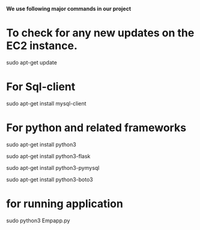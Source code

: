 **We use following major commands in our project**

# To check for any new updates on the EC2 instance.

sudo apt-get update

# For Sql-client
sudo apt-get install mysql-client

# For python and related frameworks

sudo apt-get install python3

sudo apt-get install python3-flask

sudo apt-get install python3-pymysql

sudo apt-get install python3-boto3

# for running application
sudo python3 Empapp.py
